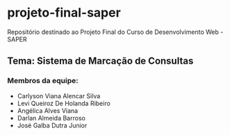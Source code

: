 # projeto-final-saper
Repositório destinado ao Projeto Final do Curso de Desenvolvimento Web - SAPER

## Tema: Sistema de Marcação de Consultas

### Membros da equipe:
- Carlyson Viana Alencar Silva
- Levi Queiroz De Holanda Ribeiro
- Angélica Alves Viana
- Darlan Almeida Barroso
- José Galba Dutra Junior


